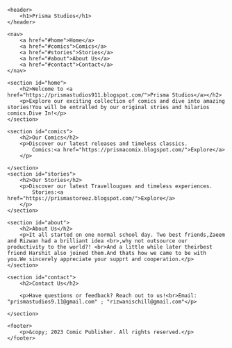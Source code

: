 <html>
<html lang="en">
<head>
    <meta charset="UTF-8">
    <meta name="viewport" content="width=device-width, initial-scale=1.0">
    <link rel="stylesheet" href="style.css">
</head>
<body>

    <header>
        <h1>Prisma Studios</h1>
    </header>

    <nav>
        <a href="#home">Home</a>
        <a href="#comics">Comics</a>
        <a href="#stories">Stories</a>
        <a href="#about">About Us</a>
        <a href="#contact">Contact</a>
    </nav>

    <section id="home">
        <h2>Welcome to <a href="https://prismastudios911.blogspot.com/">Prisma Studios</a></h2>
        <p>Explore our exciting collection of comics and dive into amazing stories!You will be entralled by our original stries and hilarios comics.Dive In!</p>
    </section>

    <section id="comics">
        <h2>Our Comics</h2>
        <p>Discover our latest releases and timeless classics.
            Comics:<a href="https://prismacomix.blogspot.com/">Explore</a>
        </p>
        
    </section>
    <section id="stories">
        <h2>Our Stories</h2>
        <p>Discover our latest Travellougues and timeless experiences.
            Stories:<a href="https://prismastoreez.blogspot.com/">Explore</a>
        </p>
    </section>

    <section id="about">
        <h2>About Us</h2>
        <p>It all started on one normal school day. Two best friends,Zaeem and Rizwan had a brilliant idea <br>,why not outsource our productivity to the world?! <br>And a little while later theirbest friend Harshit also joined them.And thats how we came to be with you.We sincerely appreciate your supprt and cooperation.</p>
    </section>

    <section id="contact">
        <h2>Contact Us</h2>
        
        <p>Have questions or feedback? Reach out to us!<br>Email: "prismastudios9.11@gmail.com" ; "rizwanischill@gmail.com"</p>
        
    </section>

    <footer>
        <p>&copy; 2023 Comic Publisher. All rights reserved.</p>
    </footer>

</body>
</html>
